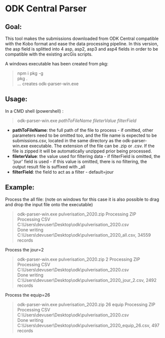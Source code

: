 # ODK Central Parser

## Goal: 

This tool makes the submissions downloaded from ODK Central compatible with the Kobo format and ease the data processing pipeline. In this version, the asp field is splitted into 4 asp, asp2, asp3 and asp4 fields in order to be compatible with the existing arcGis scripts.

A windows executable has been created from pkg:

> npm i pkg -g  
> pkg .  
>  ... creates odk-parser-win.exe

## Usage: 
In a CMD shell (powershell) :
> odk-parser-win.exe *pathToFileName* *fileterValue* *filterField* 

* **pathToFileName**: the full path of the file to process - if omitted, other parameters need to be omitted too, and the file name is expected to be submissions.csv, located in the same directory as the odk-parser-win.exe executable. The extension of the file can be .zip or .csv. If the file is zipped it will be automatically unzipped prior being processed.
* **fileterValue**: the value used for filtering data - if filterField is omitted, the 'jour' field is used - if this value is omitted, there is no filtering, the output result file is suffixed with _all
* **filterField**: the field to act as a filter - default=jour

## Example: 
Process the all file: (note on windows for this case it is also possible to drag and drop the input file onto the executable) 
> odk-parser-win.exe pulverisation_2020.zip
> Processing ZIP  
> Processing CSV C:\Users\devuser\Desktop\odk\pulverisation_2020.csv  
> Done writing C:\Users\devuser\Desktop\odk\pulverisation_2020_all.csv, 34559 records

Process the jour=2  
> odk-parser-win.exe pulverisation_2020.zip 2
> Processing ZIP  
> Processing CSV C:\Users\devuser\Desktop\odk\pulverisation_2020.csv  
> Done writing C:\Users\devuser\Desktop\odk\pulverisation_2020_jour_2.csv, 2492 records  

Process the equip=26  
> odk-parser-win.exe pulverisation_2020.zip 26 equip
> Processing ZIP  
> Processing CSV C:\Users\devuser\Desktop\odk\pulverisation_2020.csv  
> Done writing C:\Users\devuser\Desktop\odk\pulverisation_2020_equip_26.csv, 497 records  
